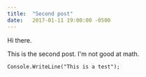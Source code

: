 ```yaml
---
title:  "Second post"
date:   2017-01-11 19:00:00 -0500
---
```

Hi there.

This is the second post.  I'm not good at math.

```
Console.WriteLine("This is a test");
```